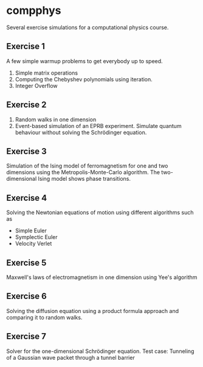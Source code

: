 compphys
========

Several exercise simulations for a computational physics course.

## Exercise 1
A few simple warmup problems to get everybody up to speed.
1. Simple matrix operations
2. Computing the Chebyshev polynomials using iteration.
3. Integer Overflow

## Exercise 2
1. Random walks in one dimension
2. Event-based simulation of an EPRB experiment. Simulate quantum behaviour without solving the Schrödinger equation.

## Exercise 3
Simulation of the Ising model of ferromagnetism for one and two dimensions using the Metropolis-Monte-Carlo algorithm. The two-dimensional Ising model shows phase transitions.

## Exercise 4
Solving the Newtonian equations of motion using different algorithms such as
* Simple Euler
* Symplectic Euler
* Velocity Verlet

## Exercise 5
Maxwell's laws of electromagnetism in one dimension using Yee's algorithm

## Exercise 6
Solving the diffusion equation using a product formula approach and comparing it to random walks.

## Exercise 7
Solver for the one-dimensional Schrödinger equation. Test case: Tunneling of a Gaussian wave packet through a tunnel barrier
